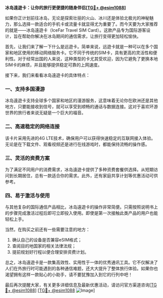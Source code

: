 **冰岛遠遊卡：让你的旅行更便捷的随身伴侣[[TG💪+ @esim1088](https://t.me/s/esim1088)]**

如果你正计划前往冰岛，无论是探索壮丽的火山、冰川还是体验北极光的神秘魅力，那么选择一款适合的手机卡或流量卡就显得尤为重要了。而今天要为大家推荐的就是——冰岛遠遊卡（IceFar Travel SIM Card）。这款产品专为国际游客设计，旨在帮助你解决在冰岛期间的通信需求，让旅行变得更加轻松愉快。

首先，让我们来了解一下什么是远遊卡。简单来说，远遊卡就是一种可以在多个国家和地区使用的移动网络服务卡。它不同于传统的SIM卡，具有更高的灵活性和便利性。对于经常出国的人来说，这种类型的卡尤其受欢迎，因为它避免了更换本地SIM卡的麻烦，并且能够提供稳定可靠的上网速度。

接下来，我们来看看冰岛遠遊卡的具体特点：

### 一、支持多国漫游
冰岛遠遊卡支持全球多个国家和地区的漫游服务，这意味着无论你在欧洲还是其他地方，只要能接收到信号，就可以享受到顺畅的通话与数据连接。这对于喜欢环游世界的旅行者来说无疑是一个巨大的福音。

### 二、高速稳定的网络连接
该卡片采用先进的4G LTE技术，确保用户可以获得快速稳定的互联网接入体验。无论是在下载文件、观看视频还是进行在线游戏时，都能保持流畅的操作感。

### 三、灵活的资费方案
为了满足不同用户的消费需求，冰岛遠遊卡提供了多种资费套餐供选择。从短期访问到长期居住，总有一款适合你的需求。此外，还有家庭共享计划等优惠活动可供参考。

### 四、易于激活与使用
与其他复杂的国际通信产品相比，冰岛遠遊卡的操作非常简便。只需按照说明书上的步骤完成激活过程后即可立即投入使用。即使是第一次接触此类产品的用户也能轻松上手。

当然，在购买之前还有一些需要注意的地方：
1. 确认自己的设备是否兼容eSIM格式；
2. 查阅目的地国家的相关法律法规；
3. 提前规划好行程以便合理安排资费计划。

总之，冰岛遠遊卡是一款集高效性、实用性于一体的优秀通讯工具。它不仅解决了人们在外旅行时可能遇到的各种通信难题，还大大提升了整体旅行体验。如果你也渴望拥有这样一款贴心的小助手，请不要犹豫加入到它的行列中吧！

最后再次提醒大家，有关更多详细信息及最新优惠活动，请访问官方渠道咨询[[TG💪+ @esim1088](https://t.me/s/esim1088)] [[TG💪+ @esim1088](https://t.me/s/esim1088) ![Image](https://i.postimg.cc/4NQfJmqS/Snipaste-2025-05-13-00-14-12.png)]